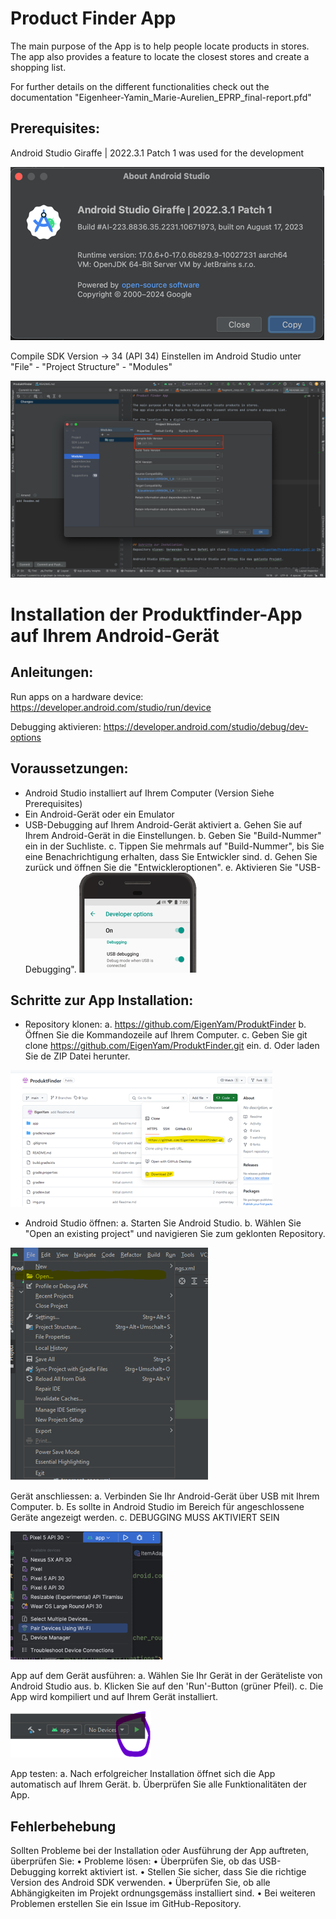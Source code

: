 # Product Finder App

The main purpose of the App is to help people locate products in stores.
The app also provides a feature to locate the closest stores and create a shopping list.

For further details on the different functionalities check out the documentation "Eigenheer-Yamin_Marie-Aurelien_EPRP_final-report.pfd"


## Prerequisites:

Android Studio Giraffe | 2022.3.1 Patch 1 was used for the development

![img_1.png](img_1.png)

Compile SDK Version -> 34 (API 34)
Einstellen im Android Studio unter "File" - "Project Structure" - "Modules"

![img.png](img.png)


# Installation der Produktfinder-App auf Ihrem Android-Gerät

## Anleitungen:

Run apps on a hardware device: https://developer.android.com/studio/run/device

Debugging aktivieren: https://developer.android.com/studio/debug/dev-options

## Voraussetzungen:

- Android Studio installiert auf Ihrem Computer (Version Siehe Prerequisites)
- Ein Android-Gerät oder ein Emulator
- USB-Debugging auf Ihrem Android-Gerät aktiviert
  a.	Gehen Sie auf Ihrem Android-Gerät in die Einstellungen.
  b.	Geben Sie "Build-Nummer" ein in der Suchliste.
  c.	Tippen Sie mehrmals auf "Build-Nummer", bis Sie eine Benachrichtigung erhalten, dass Sie Entwickler sind.
  d.	Gehen Sie zurück und öffnen Sie die "Entwickleroptionen".
  e.	Aktivieren Sie "USB-Debugging".
![img_2.png](img_2.png)

## Schritte zur App Installation:
- Repository klonen:
    a.	https://github.com/EigenYam/ProduktFinder
    b.	Öffnen Sie die Kommandozeile auf Ihrem Computer.
    c.	Geben Sie git clone https://github.com/EigenYam/ProduktFinder.git ein.
    d.	Oder laden Sie de ZIP Datei herunter.

![img_3.png](img_3.png)

- Android Studio öffnen:
    a.	Starten Sie Android Studio.
    b.	Wählen Sie "Open an existing project" und navigieren Sie zum geklonten Repository.

![img_4.png](img_4.png)

Gerät anschliessen:
    a.	Verbinden Sie Ihr Android-Gerät über USB mit Ihrem Computer.
    b.	Es sollte in Android Studio im Bereich für angeschlossene Geräte angezeigt werden.
    c.	DEBUGGING MUSS AKTIVIERT SEIN

![img_5.png](img_5.png)


App auf dem Gerät ausführen:
    a.	Wählen Sie Ihr Gerät in der Geräteliste von Android Studio aus.
    b.	Klicken Sie auf den 'Run'-Button (grüner Pfeil).
    c.	Die App wird kompiliert und auf Ihrem Gerät installiert.

![img_6.png](img_6.png)

App testen:
    a.	Nach erfolgreicher Installation öffnet sich die App automatisch auf Ihrem Gerät.
    b.	Überprüfen Sie alle Funktionalitäten der App.

## Fehlerbehebung

Sollten Probleme bei der Installation oder Ausführung der App auftreten, überprüfen Sie:
•	Probleme lösen:
•	Überprüfen Sie, ob das USB-Debugging korrekt aktiviert ist.
•	Stellen Sie sicher, dass Sie die richtige Version des Android SDK verwenden.
•	Überprüfen Sie, ob alle Abhängigkeiten im Projekt ordnungsgemäss installiert sind.
•	Bei weiteren Problemen erstellen Sie ein Issue im GitHub-Repository.

